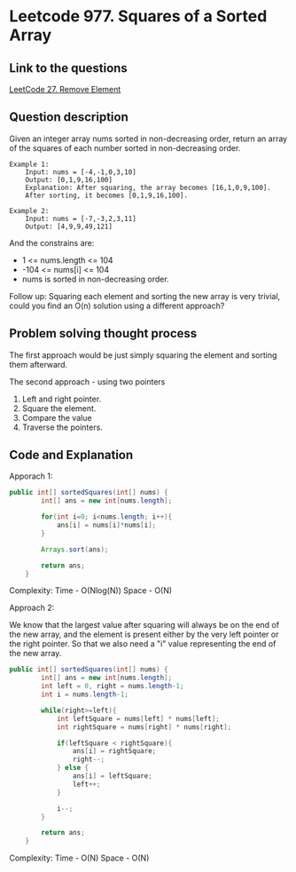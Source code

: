 # Leetcode 977. Squares of a Sorted Array

## Link to the questions

[LeetCode 27. Remove Element](https://leetcode.com/problems/squares-of-a-sorted-array/description/)

## Question description

Given an integer array nums sorted in non-decreasing order, return an array of the squares of each number sorted in non-decreasing order.

```
Example 1:
    Input: nums = [-4,-1,0,3,10]
    Output: [0,1,9,16,100]
    Explanation: After squaring, the array becomes [16,1,0,9,100].
    After sorting, it becomes [0,1,9,16,100].

Example 2:
    Input: nums = [-7,-3,2,3,11]
    Output: [4,9,9,49,121]

```

And the constrains are:
 - 1 <= nums.length <= 104
 - -104 <= nums[i] <= 104
 - nums is sorted in non-decreasing order.

Follow up: Squaring each element and sorting the new array is very trivial, could you find an O(n) solution using a different approach?

## Problem solving thought process

The first approach would be just simply squaring the element and sorting them afterward.

The second approach - using two pointers
1. Left and right pointer.
2. Square the element.
3. Compare the value 
4. Traverse the pointers.


## Code and Explanation

Apporach 1:
```java
public int[] sortedSquares(int[] nums) {
        int[] ans = new int[nums.length];

        for(int i=0; i<nums.length; i++){
            ans[i] = nums[i]*nums[i];
        }

        Arrays.sort(ans);

        return ans;
    }
```
Complexity:
Time - O(Nlog(N))
Space - O(N)

Approach 2:

We know that the largest value after squaring will always be on the end of the new array, and the element is present either by the very left pointer or the right pointer. So that we also need a "i" value representing the end of the new array.

```java
public int[] sortedSquares(int[] nums) {
        int[] ans = new int[nums.length];
        int left = 0, right = nums.length-1;
        int i = nums.length-1;

        while(right>=left){
            int leftSquare = nums[left] * nums[left];
            int rightSquare = nums[right] * nums[right];

            if(leftSquare < rightSquare){
                ans[i] = rightSquare;
                right--;
            } else {
                ans[i] = leftSquare;
                left++;
            }

            i--;
        }

        return ans;
    }
```

Complexity:
Time - O(N)
Space - O(N)